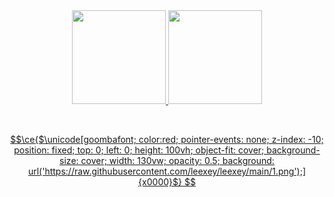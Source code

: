 


<div align="center">
  <a href="https://github.com/leexey">
    <img height="150em" src="https://github-readme-stats.vercel.app/api?username=leexey&count_private=true&include_all_commits=true&show_icons=true&theme=dark&hide_border=false&show_owner=true"/>
    <img height="150em" src="https://github-readme-stats.vercel.app/api/top-langs/?username=leexey&theme=dark&hide_border=false&&layout=compact"/>
  </a>
  <p align="center">
    <a href="https://github.com/leexey">
</p><br>
      
```math
\ce{$\unicode[goombafont; color:red; pointer-events: none; z-index: -10; position: fixed; top: 0; left: 0; height: 100vh; object-fit: cover; background-size: cover; width: 130vw; opacity: 0.5; background: url('https://raw.githubusercontent.com/leexey/leexey/main/1.png');]{x0000}$}

